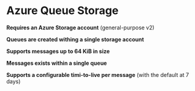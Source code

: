# Azure Queue Storage

**Requires an Azure Storage account** (general-purpose v2)

**Queues are created withing a single storage account**

**Supports messages up to 64 KiB in size**

**Messages exists within a single queue**

**Supports a configurable timi-to-live per message** (with the default at 7 days)